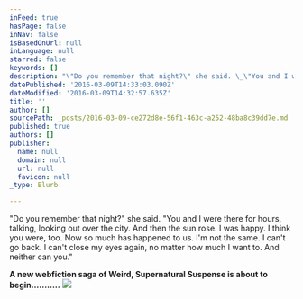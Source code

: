 ```yaml
---
inFeed: true
hasPage: false
inNav: false
isBasedOnUrl: null
inLanguage: null
starred: false
keywords: []
description: "\"Do you remember that night?\" she said. \_\"You and I were there for hours, talking, looking out over the city. \_And then the sun rose.\""
datePublished: '2016-03-09T14:33:03.090Z'
dateModified: '2016-03-09T14:32:57.635Z'
title: ''
author: []
sourcePath: _posts/2016-03-09-ce272d8e-56f1-463c-a252-48ba8c39dd7e.md
published: true
authors: []
publisher:
  name: null
  domain: null
  url: null
  favicon: null
_type: Blurb

---
```

"Do you remember that night?" she said.  "You and I were there for hours, talking, looking out over the city.  And then the sun rose.  I was happy.  I think you were, too.  Now so much has happened to us.  I'm not the same.  I can't go back.  I can't close my eyes again, no matter how much I want to.  And neither can you."

**A new webfiction saga of Weird, Supernatural Suspense is about to begin...........**
![](https://the-grid-user-content.s3-us-west-2.amazonaws.com/c5511acc-766e-4b5d-ab5d-99739cdf0ce9.jpg)